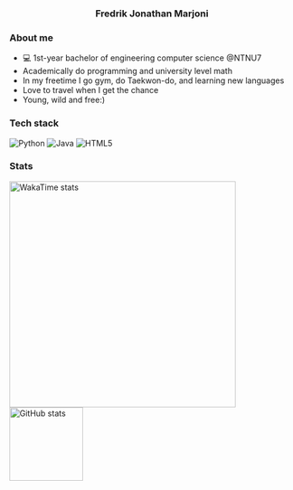 <h3 align="center">Fredrik Jonathan Marjoni</h3>

### About me
- 💻 1st-year bachelor of engineering computer science @NTNU7
- Academically do programming and university level math
- In my freetime I go gym, do Taekwon-do, and learning new languages
- Love to travel when I get the chance
- Young, wild and free:)

### Tech stack
![Python](https://img.shields.io/badge/Python-3776AB?logo=python&logoColor=white)
![Java](https://img.shields.io/badge/Java-ED8B00?logo=openjdk&logoColor=white)
![HTML5](https://img.shields.io/badge/HTML5-E34F26?logo=html5&logoColor=white)

### Stats
<!-- Keep the cards, move them lower -->
<p align="left">
  <img src="https://github-readme-stats.vercel.app/api/wakatime?username=Marjonifj&layout=compact&theme=radical&hide=other" alt="WakaTime stats" height="400">
  <img src="https://github-readme-stats.vercel.app/api?username=Marjoni-fj&show_icons=true&theme=radical" alt="GitHub stats" height="130">
</p>



